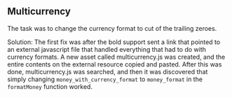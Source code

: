 ## Multicurrency

The task was to change the currency format to cut of the trailing zeroes.

Solution: The first fix was after the bold support sent a link that pointed to an external javascript file that handled everything that had to do with currency formats. A new asset called multicurrency.js was created, and the entire contents on the external resource copied and pasted. After this was done, multicurrency.js was searched, and then it was discovered that simply changing `money_with_currency_format` to `money_format` in the `formatMoney` function worked.
